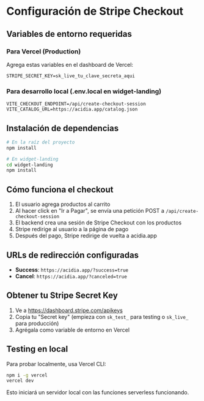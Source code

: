# Configuración de Stripe Checkout

## Variables de entorno requeridas

### Para Vercel (Production)
Agrega estas variables en el dashboard de Vercel:

```
STRIPE_SECRET_KEY=sk_live_tu_clave_secreta_aqui
```

### Para desarrollo local (.env.local en widget-landing)
```
VITE_CHECKOUT_ENDPOINT=/api/create-checkout-session
VITE_CATALOG_URL=https://acidia.app/catalog.json
```

## Instalación de dependencias

```bash
# En la raíz del proyecto
npm install

# En widget-landing
cd widget-landing
npm install
```

## Cómo funciona el checkout

1. El usuario agrega productos al carrito
2. Al hacer click en "Ir a Pagar", se envía una petición POST a `/api/create-checkout-session`
3. El backend crea una sesión de Stripe Checkout con los productos
4. Stripe redirige al usuario a la página de pago
5. Después del pago, Stripe redirige de vuelta a acidia.app

## URLs de redirección configuradas

- **Success**: `https://acidia.app/?success=true`
- **Cancel**: `https://acidia.app/?canceled=true`

## Obtener tu Stripe Secret Key

1. Ve a https://dashboard.stripe.com/apikeys
2. Copia tu "Secret key" (empieza con `sk_test_` para testing o `sk_live_` para producción)
3. Agrégala como variable de entorno en Vercel

## Testing en local

Para probar localmente, usa Vercel CLI:

```bash
npm i -g vercel
vercel dev
```

Esto iniciará un servidor local con las funciones serverless funcionando.
